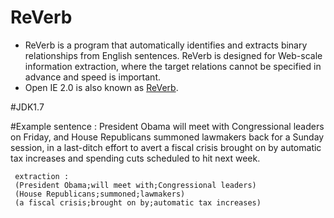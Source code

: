 # ReVerb
* ReVerb is a program that automatically identifies and extracts binary relationships from English sentences. ReVerb is designed for Web-scale information extraction, where the target relations cannot be specified in advance and speed is important.
* Open IE 2.0 is also known as [ReVerb](http://reverb.cs.washington.edu/).

#JDK1.7

#Example
     sentence : 
     President Obama will meet with Congressional leaders on Friday, and House Republicans summoned lawmakers back for a Sunday session, in a last-ditch effort to avert a fiscal crisis brought on by automatic tax increases and spending cuts scheduled to hit next week.
     
     extraction : 
     (President Obama;will meet with;Congressional leaders)
	 (House Republicans;summoned;lawmakers)
	 (a fiscal crisis;brought on by;automatic tax increases)



